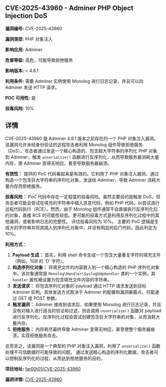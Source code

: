 ## CVE-2025-43960 - Adminer PHP Object Injection DoS

**漏洞编号:** CVE-2025-43960

**漏洞类型:** PHP 对象注入

**影响应用:** Adminer

**危害等级:** 高危，可能导致拒绝服务

**影响版本:** < 4.8.1

**利用条件:** 需要 Adminer 实例使用 Monolog 进行日志记录，并且可以向 Adminer 发送 HTTP 请求。

**POC 可用性:** 是

**投毒风险:** 10%

## 详情

CVE-2025-43960 是 Adminer 4.8.1 版本之前存在的一个 PHP 对象注入漏洞。该漏洞允许未经身份验证的远程攻击者利用 Monolog 组件导致拒绝服务（DoS）。攻击者通过发送一个精心构造的、包含超大字符串的序列化 PHP 对象到 Adminer，触发 `unserialize()` 函数进行反序列化，从而导致服务器消耗大量内存，使 Adminer 变得无响应，甚至导致服务器崩溃。

**有效性：**
提供的 PoC 代码看起来是有效的。它利用了 PHP 对象注入漏洞，通过构造一个包含巨大字符串的序列化对象，发送给 Adminer，导致 Adminer 消耗大量内存而拒绝服务。

**投毒风险：**
PoC 代码中存在一定程度的投毒风险。虽然主要目的是触发 DoS，但攻击者可能会尝试在填充的字符串中插入恶意代码，例如 PHP 代码，以尝试进行远程代码执行（RCE）。然而，由于 Monolog 组件通常不会直接执行反序列化后的对象，直接 RCE 的可能性较低。更可能的投毒方式是利用反序列化过程中的其他漏洞，或者影响日志的完整性。 评估投毒风险为 10%。 主要的 PoC 逻辑是生成大的字符串并将其插入到序列化对象中，并没有明显的后门代码，因此判定为10%。

**利用方式：**
1.  **Payload 生成：** 首先，利用 shell 命令生成一个包含大量重复字符的填充文件（例如，1GB 的 'D' 字符）。
2.  **构造序列化对象：** 将填充文件的内容嵌入到一个精心构造的 PHP 序列化对象中。该对象通常是 `Monolog\Handler\SyslogUdpHandler` 类的一个实例，其 `handler` 属性被设置为包含填充文件内容的字符串。
3.  **发送请求：** 将包含序列化对象的 payload 通过 HTTP 请求发送到目标 Adminer 实例。具体发送方式取决于 Adminer 的配置和漏洞暴露点，可能通过 GET 或 POST 参数。
4.  **触发漏洞：** Adminer 接收到请求后，如果使用 Monolog 进行日志记录，并且没有对输入进行适当的验证和过滤，则会调用 `unserialize()` 函数对 payload 进行反序列化。反序列化过程会尝试创建包含巨大字符串的对象，从而消耗大量内存。
5.  **拒绝服务：** 内存耗尽最终导致 Adminer 变得无响应，甚至使整个服务器崩溃，实现拒绝服务攻击。

总而言之，该漏洞是一个典型的 PHP 对象注入漏洞，利用了 `unserialize()` 函数处理不可信数据时可能导致的问题。 通过发送精心构造的序列化数据，攻击者可以控制反序列化的过程，从而达到拒绝服务的目的。

**项目地址:** [far00t01/CVE-2025-43960](https://github.com/far00t01/CVE-2025-43960)

**漏洞详情:** [CVE-2025-43960](https://nvd.nist.gov/vuln/detail/CVE-2025-43960)